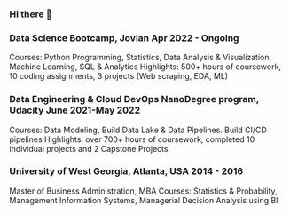 ### Hi there 👋

### Data Science Bootcamp, Jovian                                                                              Apr 2022 - Ongoing  
Courses: Python Programming, Statistics, Data Analysis & Visualization, Machine Learning, SQL & Analytics
Highlights: 500+ hours of coursework, 10 coding assignments, 3 projects (Web scraping, EDA, ML)

### Data Engineering & Cloud DevOps NanoDegree program, Udacity                  June 2021-May 2022  
Courses: Data Modeling, Build Data Lake & Data Pipelines. Build CI/CD pipelines
Highlights: over 700+ hours of coursework, completed 10 individual projects and 2 Capstone Projects

### University of West Georgia, Atlanta, USA                                                                                       2014 - 2016
Master of Business Administration, MBA
Courses: Statistics & Probability, Management Information Systems, Managerial Decision Analysis using BI

